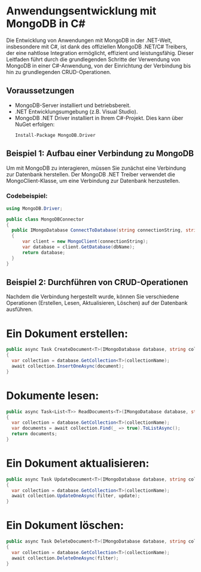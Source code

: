 # Anwendungsentwicklung mit MongoDB in C#

Die Entwicklung von Anwendungen mit MongoDB in der .NET-Welt, insbesondere mit C#, ist dank des offiziellen MongoDB .NET/C# Treibers, der eine nahtlose Integration ermöglicht, effizient und leistungsfähig. Dieser Leitfaden führt durch die grundlegenden Schritte der Verwendung von MongoDB in einer C#-Anwendung, von der Einrichtung der Verbindung bis hin zu grundlegenden CRUD-Operationen.

## Voraussetzungen

- MongoDB-Server installiert und betriebsbereit.
- .NET Entwicklungsumgebung (z.B. Visual Studio).
- MongoDB .NET Driver installiert in Ihrem C#-Projekt. Dies kann über NuGet erfolgen:
  ```shell
  Install-Package MongoDB.Driver

## Beispiel 1: Aufbau einer Verbindung zu MongoDB

  Um mit MongoDB zu interagieren, müssen Sie zunächst eine Verbindung zur Datenbank herstellen. Der MongoDB .NET Treiber verwendet die MongoClient-Klasse, um eine Verbindung zur Datenbank herzustellen.
  
 ### Codebeispiel:
  ```csharp
  using MongoDB.Driver;

public class MongoDBConnector
{
    public IMongoDatabase ConnectToDatabase(string connectionString, string dbName)
    {
        var client = new MongoClient(connectionString);
        var database = client.GetDatabase(dbName);
        return database;
    }
}
```
## Beispiel 2: Durchführen von CRUD-Operationen

Nachdem die Verbindung hergestellt wurde, können Sie verschiedene Operationen (Erstellen, Lesen, Aktualisieren, Löschen) auf der Datenbank ausführen.

# Ein Dokument erstellen: 
  ```csharp
public async Task CreateDocument<T>(IMongoDatabase database, string collectionName, T document)
{
    var collection = database.GetCollection<T>(collectionName);
    await collection.InsertOneAsync(document);
}
```
# Dokumente lesen: 
  ```csharp
public async Task<List<T>> ReadDocuments<T>(IMongoDatabase database, string collectionName)
{
    var collection = database.GetCollection<T>(collectionName);
    var documents = await collection.Find(_ => true).ToListAsync();
    return documents;
}
```
# Ein Dokument aktualisieren: 
  ```csharp
public async Task UpdateDocument<T>(IMongoDatabase database, string collectionName, FilterDefinition<T> filter, UpdateDefinition<T> update)
{
    var collection = database.GetCollection<T>(collectionName);
    await collection.UpdateOneAsync(filter, update);
}
```
# Ein Dokument löschen: 
  ```csharp
public async Task DeleteDocument<T>(IMongoDatabase database, string collectionName, FilterDefinition<T> filter)
{
    var collection = database.GetCollection<T>(collectionName);
    await collection.DeleteOneAsync(filter);
}
```
#
